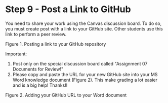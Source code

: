 # Step 9 - Post a Link to GitHub
You need to share your work using the Canvas discussion board. To do so, you must create post with a link to your GitHub site. Other students use this link to perform a peer review. 


Figure 1. Posting a link to your GitHub repository

Important:
1.	Post only on the special discussion board called "Assignment 07 Documents for Review!"
2.	Please copy and paste the URL for your new GitHub site into your MS Word knowledge document (Figure 2). This make grading a lot easier and is a big help! Thanks!!
  
Figure 2. Adding your GitHub URL to your Word document

